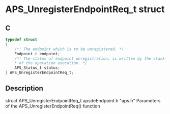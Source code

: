 # APS_UnregisterEndpointReq_t struct

## C

```c
typedef struct
{
    /*! The endpoint which is to be unregistered. */
    Endpoint_t endpoint;
    /*! The status of endpoint unregistration; is written by the stack to report the result
    * of the operation execution. */
    APS_Status_t status;
} APS_UnregisterEndpointReq_t;

```
## Description

  struct APS_UnregisterEndpointReq_t apsdeEndpoint.h "aps.h"
  Parameters of the APS_UnregisterEndpointReq() function
